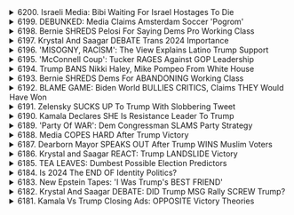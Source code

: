 <details>
<summary>6200. Israeli Media: Bibi Waiting For Israel Hostages To Die</summary><br>

<a href="https://www.youtube.com/watch?v=FJY7rtwCIZY" target="_blank">
    <img src="https://img.youtube.com/vi/FJY7rtwCIZY/maxresdefault.jpg" 
        alt="[Youtube]" width="200">
</a>

# Israeli Media: Bibi Waiting For Israel Hostages To Die


</details>

<details>
<summary>6199. DEBUNKED: Media Claims Amsterdam Soccer 'Pogrom'</summary><br>

<a href="https://www.youtube.com/watch?v=b8Jxt2ltVK0" target="_blank">
    <img src="https://img.youtube.com/vi/b8Jxt2ltVK0/maxresdefault.jpg" 
        alt="[Youtube]" width="200">
</a>

# DEBUNKED: Media Claims Amsterdam Soccer 'Pogrom'


</details>

<details>
<summary>6198. Bernie SHREDS Pelosi For Saying Dems Pro Working Class</summary><br>

<a href="https://www.youtube.com/watch?v=ZpwhKSlypkU" target="_blank">
    <img src="https://img.youtube.com/vi/ZpwhKSlypkU/maxresdefault.jpg" 
        alt="[Youtube]" width="200">
</a>

# Bernie SHREDS Pelosi For Saying Dems Pro Working Class


</details>

<details>
<summary>6197. Krystal And Saagar DEBATE Trans 2024 Importance</summary><br>

<a href="https://www.youtube.com/watch?v=TIoDFKb0xMk" target="_blank">
    <img src="https://img.youtube.com/vi/TIoDFKb0xMk/maxresdefault.jpg" 
        alt="[Youtube]" width="200">
</a>

# Krystal And Saagar DEBATE Trans 2024 Importance


</details>

<details>
<summary>6196. 'MISOGNY, RACISM': The View Explains Latino Trump Support</summary><br>

<a href="https://www.youtube.com/watch?v=25lJNXkylpY" target="_blank">
    <img src="https://img.youtube.com/vi/25lJNXkylpY/maxresdefault.jpg" 
        alt="[Youtube]" width="200">
</a>

# 'MISOGNY, RACISM': The View Explains Latino Trump Support


</details>

<details>
<summary>6195. 'McConnell Coup': Tucker RAGES Against GOP Leadership</summary><br>

<a href="https://www.youtube.com/watch?v=909OJ0AEHag" target="_blank">
    <img src="https://img.youtube.com/vi/909OJ0AEHag/maxresdefault.jpg" 
        alt="[Youtube]" width="200">
</a>

# 'McConnell Coup': Tucker RAGES Against GOP Leadership


</details>

<details>
<summary>6194. Trump BANS Nikki Haley, Mike Pompeo From White House</summary><br>

<a href="https://www.youtube.com/watch?v=7phgYpllQ4o" target="_blank">
    <img src="https://img.youtube.com/vi/7phgYpllQ4o/maxresdefault.jpg" 
        alt="[Youtube]" width="200">
</a>

# Trump BANS Nikki Haley, Mike Pompeo From White House


</details>

<details>
<summary>6193. Bernie SHREDS Dems For ABANDONING Working Class</summary><br>

<a href="https://www.youtube.com/watch?v=1LKBuqXjpJA" target="_blank">
    <img src="https://img.youtube.com/vi/1LKBuqXjpJA/maxresdefault.jpg" 
        alt="[Youtube]" width="200">
</a>

# Bernie SHREDS Dems For ABANDONING Working Class


</details>

<details>
<summary>6192. BLAME GAME: Biden World BULLIES CRITICS, Claims THEY Would Have Won</summary><br>

<a href="https://www.youtube.com/watch?v=m1YYy1J0g_U" target="_blank">
    <img src="https://img.youtube.com/vi/m1YYy1J0g_U/maxresdefault.jpg" 
        alt="[Youtube]" width="200">
</a>

# BLAME GAME: Biden World BULLIES CRITICS, Claims THEY Would Have Won


</details>

<details>
<summary>6191. Zelensky SUCKS UP To Trump With Slobbering Tweet</summary><br>

<a href="https://www.youtube.com/watch?v=_F4S99D3_s8" target="_blank">
    <img src="https://img.youtube.com/vi/_F4S99D3_s8/maxresdefault.jpg" 
        alt="[Youtube]" width="200">
</a>

# Zelensky SUCKS UP To Trump With Slobbering Tweet


</details>

<details>
<summary>6190. Kamala Declares SHE Is Resistance Leader To Trump</summary><br>

<a href="https://www.youtube.com/watch?v=896W6CUX6P0" target="_blank">
    <img src="https://img.youtube.com/vi/896W6CUX6P0/maxresdefault.jpg" 
        alt="[Youtube]" width="200">
</a>

# Kamala Declares SHE Is Resistance Leader To Trump


</details>

<details>
<summary>6189. 'Party Of WAR': Dem Congressman SLAMS Party Strategy</summary><br>

<a href="https://www.youtube.com/watch?v=9iUY8yjN4vw" target="_blank">
    <img src="https://img.youtube.com/vi/9iUY8yjN4vw/maxresdefault.jpg" 
        alt="[Youtube]" width="200">
</a>

# 'Party Of WAR': Dem Congressman SLAMS Party Strategy


</details>

<details>
<summary>6188. Media COPES HARD After Trump Victory</summary><br>

<a href="https://www.youtube.com/watch?v=nvvp9PcUfqs" target="_blank">
    <img src="https://img.youtube.com/vi/nvvp9PcUfqs/maxresdefault.jpg" 
        alt="[Youtube]" width="200">
</a>

# Media COPES HARD After Trump Victory


</details>

<details>
<summary>6187. Dearborn Mayor SPEAKS OUT After Trump WINS Muslim Voters</summary><br>

<a href="https://www.youtube.com/watch?v=Dag3sv8KyK4" target="_blank">
    <img src="https://img.youtube.com/vi/Dag3sv8KyK4/maxresdefault.jpg" 
        alt="[Youtube]" width="200">
</a>

# Dearborn Mayor SPEAKS OUT After Trump WINS Muslim Voters


</details>

<details>
<summary>6186. Krystal and Saagar REACT: Trump LANDSLIDE Victory</summary><br>

<a href="https://www.youtube.com/watch?v=WxFPDVGPoqY" target="_blank">
    <img src="https://img.youtube.com/vi/WxFPDVGPoqY/maxresdefault.jpg" 
        alt="[Youtube]" width="200">
</a>

# Krystal and Saagar REACT: Trump LANDSLIDE Victory


</details>

<details>
<summary>6185. TEA LEAVES: Dumbest Possible Election Predictors</summary><br>

<a href="https://www.youtube.com/watch?v=thK8LTQJ_RY" target="_blank">
    <img src="https://img.youtube.com/vi/thK8LTQJ_RY/maxresdefault.jpg" 
        alt="[Youtube]" width="200">
</a>

# TEA LEAVES: Dumbest Possible Election Predictors


</details>

<details>
<summary>6184. Is 2024 The END OF Identity Politics?</summary><br>

<a href="https://www.youtube.com/watch?v=XDSh42lXwhA" target="_blank">
    <img src="https://img.youtube.com/vi/XDSh42lXwhA/maxresdefault.jpg" 
        alt="[Youtube]" width="200">
</a>

# Is 2024 The END OF Identity Politics?


</details>

<details>
<summary>6183. New Epstein Tapes: 'I Was Trump's BEST FRIEND'</summary><br>

<a href="https://www.youtube.com/watch?v=_F6iUNASWkg" target="_blank">
    <img src="https://img.youtube.com/vi/_F6iUNASWkg/maxresdefault.jpg" 
        alt="[Youtube]" width="200">
</a>

# New Epstein Tapes: 'I Was Trump's BEST FRIEND'


</details>

<details>
<summary>6182. Krystal And Saagar DEBATE: DID Trump MSG Rally SCREW Trump?</summary><br>

<a href="https://www.youtube.com/watch?v=tWFB3RpCxts" target="_blank">
    <img src="https://img.youtube.com/vi/tWFB3RpCxts/maxresdefault.jpg" 
        alt="[Youtube]" width="200">
</a>

# Krystal And Saagar DEBATE: DID Trump MSG Rally SCREW Trump?


</details>

<details>
<summary>6181. Kamala Vs Trump Closing Ads: OPPOSITE Victory Theories</summary><br>

<a href="https://www.youtube.com/watch?v=yPak5C6o7W0" target="_blank">
    <img src="https://img.youtube.com/vi/yPak5C6o7W0/maxresdefault.jpg" 
        alt="[Youtube]" width="200">
</a>

# Kamala Vs Trump Closing Ads: OPPOSITE Victory Theories


</details>

